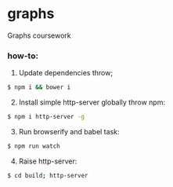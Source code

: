 # graphs
Graphs coursework

### how-to:
1. Update dependencies throw;
```bash
$ npm i && bower i
```
2. Install simple http-server globally throw npm:
```bash
$ npm i http-server -g
```
3. Run browserify and babel task:
```bash
$ npm run watch
```
4. Raise http-server:
```bash
$ cd build; http-server
```
